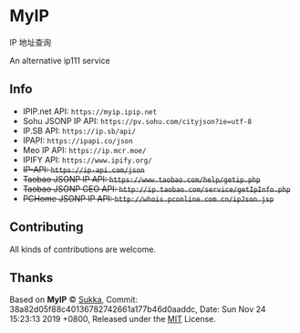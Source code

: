 # MyIP
IP 地址查询

An alternative ip111 service

## Info

- IPIP.net API: `https://myip.ipip.net`
- Sohu JSONP IP API: `https://pv.sohu.com/cityjson?ie=utf-8`
- IP.SB API: `https://ip.sb/api/`
- IPAPI: `https://ipapi.co/json`
- Meo IP API: `https://ip.mcr.moe/`
- IPIFY API: `https://www.ipify.org/`
- ~~IP-API: `https://ip-api.com/json`~~
- ~~Taobao JSONP IP API: `https://www.taobao.com/help/getip.php`~~
- ~~Taobao JSONP GEO API: `http://ip.taobao.com/service/getIpInfo.php`~~
- ~~PCHome JSONP IP API: `http://whois.pconline.com.cn/ipJson.jsp`~~

## Contributing

All kinds of contributions are welcome.

## Thanks

Based on **MyIP** © [Sukka](https://github.com/SukkaW), Commit: 38a82d05f88c40136782742661a177b46d0aaddc, Date:   Sun Nov 24 15:23:13 2019 +0800, Released under the [MIT](./LICENSE) License.
